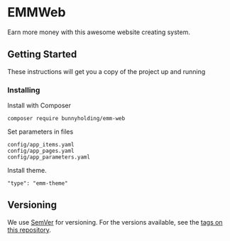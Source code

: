 # EMMWeb

Earn more money with this awesome website creating system.

## Getting Started

These instructions will get you a copy of the project up and running

### Installing

Install with Composer

```
composer require bunnyholding/emm-web
```
Set parameters in files
```
config/app_items.yaml
config/app_pages.yaml
config/app_parameters.yaml
```

Install theme.
```
"type": "emm-theme"
```
## Versioning

We use [SemVer](http://semver.org/) for versioning. For the versions available, see the [tags on this repository](https://github.com/hracik/php-color-converter/tags). 
